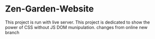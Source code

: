 # Zen-Garden-Website

This project is run with live server.
This project is dedicated to show the power of CSS without JS DOM munipulation.
changes from online
new branch
